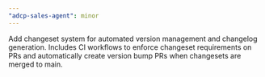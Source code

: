 ```yaml
---
"adcp-sales-agent": minor
---
```


Add changeset system for automated version management and changelog generation. Includes CI workflows to enforce changeset requirements on PRs and automatically create version bump PRs when changesets are merged to main.
